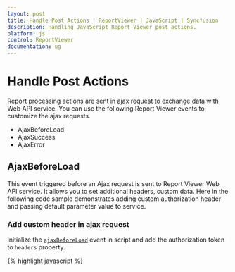 ```yaml
---
layout: post
title: Handle Post Actions | ReportViewer | JavaScript | Syncfusion
description: Handling JavaScript Report Viewer post actions.  
platform: js
control: ReportViewer
documentation: ug
---
```


# Handle Post Actions
Report processing actions are sent in ajax request to exchange data with Web API service. You can use the following Report Viewer events to customize the ajax requests.

* AjaxBeforeLoad
* AjaxSuccess
* AjaxError

## AjaxBeforeLoad
This event triggered before an Ajax request is sent to Report Viewer Web API service. It allows you to set additional headers, custom data. Here in the following code sample demonstrates adding custom authorization header and passing default parameter value to service.

### Add custom header in ajax request
Initialize the [`ajaxBeforeLoad`](../api/ejreportviewer#events:ajaxbeforeload) event in script and add the authorization token to `headers` property.

{% highlight javascript %}
    <script type="text/javascript">
            $(function () {
                $("#container").ejReportViewer({
                    reportServiceUrl: "/api/ReportsApi",
                    reportPath: '~/App_Data/Sales Order Detail.rdl',
                    ajaxBeforeLoad: "onAjaxRequest",
                });
            });

            function onAjaxRequest(args) {
                args.headers.push({ Key: 'Authorization', Value: btoa('guest', 'demo@123') });
            }
    </script>
{% endhighlight %}

Get the custom header value from HttpContext header collection using the key name specified at client side.

{% highlight c# %}
        public object PostReportAction(Dictionary<string, object> jsonResult)
        {
            if (jsonResult != null)
            {
                authenticationHeader = HttpContext.Current.Request.Headers["Authorization"];

                //Perform your custom validation here
                if (authenticationHeader == "")
                {
                    return new Exception("Authentication failed!!!");
                }
            }

            return ReportHelper.ProcessReport(jsonResult, this);
        }
{% endhighlight %}

N> Perform your own action to validate the header values.

### Pass custom data in ajax request
Use the `data` property to set custom data to server in ajax request. Here in the below code sample, parameter values are passed to server side.

{% highlight javascript %}
    <script type="text/javascript">
            .....
            function onAjaxRequest(args) {
                args.headers.push({ Key: 'Authorization', Value: btoa('guest', 'demo@123') });

                //Passing custom parameter data to server
                args.data = [{ name: 'SalesOrderNumber', labels: ['SO50756'], values: ['SO50756'] }];
            }
    </script>
{% endhighlight %}

The custom data values are stored in `CustomData` header key, you can store it to local property. The following code sample stores parameter values, then values are set to report in `OnReportLoaded` method.

{% highlight c# %}
    public class ReportsApiController : ApiController, IReportController
    {
        public string DefaultParameter = null;
        string authenticationHeader;

        public object PostReportAction(Dictionary<string, object> jsonResult)
        {

            if (jsonResult != null)
            {
                if (jsonResult.ContainsKey("CustomData"))
                {
                    DefaultParam = jsonResult["CustomData"].ToString();
                }

                authenticationHeader = HttpContext.Current.Request.Headers["Authorization"];

                //Perform your custom validation here
                if (authenticationHeader == "")
                {
                    return new Exception("Authentication failed!!!");
                }
            }

            return ReportHelper.ProcessReport(jsonResult, this);
        }

        public void OnReportLoaded(ReportViewerOptions reportOption)
        {
            if (DefaultParameter != null)
            {
                reportOption.ReportModel.Parameters = JsonConvert.DeserializeObject<List<Syncfusion.Reports.EJ.ReportParameter>>( DefaultParameter);
            }
        }
    }
{% endhighlight %}

## AjaxSuccess
To perform custom action or show user defined message, when an ajax request was successful you can use the [`ajaxSuccess`](../api/ejreportviewer#events:ajaxsuccess) event.

{% highlight javascript %}
    <script type="text/javascript">
            $(function () {
                $("#container").ejReportViewer({
                    reportServiceUrl: "/api/ReportsApi",
                    reportPath: '~/App_Data/Sales Order Detail.rdl',
                    ajaxSuccess:"onAjaxSuccess",
                });
            });

            function onAjaxSuccess(args) {
                //Perform your custom success action here
                //alert("Ajax reque success!!!");
            }
    </script>
{% endhighlight %}

## AjaxError
The [`ajaxError`](../api/ejreportviewer#events:ajaxerror) event is called if an error occurred with the request, you can display the customized error detail in the event method.

{% highlight javascript %}
    <script type="text/javascript">
            $(function () {
                $("#container").ejReportViewer({
                    reportServiceUrl: "/api/ReportsApi",
                    reportPath: '~/App_Data/Sales Order Detail.rdl',
                    ajaxSuccess:"onAjaxSuccess",
                    ajaxError:"onAjaxFailure"
                });
            });

            function onAjaxSuccess(args) {
                //Perform your custom success action here
                //alert("Authentication success!!!");
            }

            function onAjaxFailure(args) {
                alert("Status: " + args.status + "\n" +
                    "Error: " + args.statusText);
            }
    </script>
{% endhighlight %}

N> You can never have both an error and a success callback with a request.
